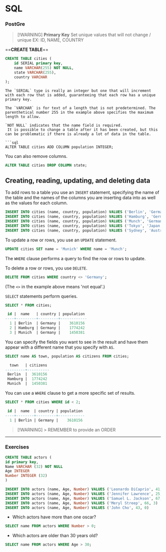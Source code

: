 # SQL

### PostGre


> [!WARNING] **Primary Key**
Set unique values that will not change / unique 
> EX: ID, NAME, COUNTRY

==**CREATE TABLE**== 
```sql
CREATE TABLE cities (
    id SERIAL primary key,
    name VARCHAR(255) NOT NULL,
    state VARCHAR(255),
    country VARCHAR
);
```

```
The `SERIAL` type is really an integer but one that will increment with each row that is added, guaranteeing that each row has a unique primary key.

The `VARCHAR` is for text of a length that is not predetermined. The parenthetical number 255 in the example above specifies the maximum length to allow.

`NOT NULL` indicates that the name field is required.
 It is possible to change a table after it has been created, but this can be problematic if there is already a lot of data in the table.

```sql
ALTER TABLE cities ADD COLUMN population INTEGER;
```

You can also remove columns.

```sql
ALTER TABLE cities DROP COLUMN state;
```
## Creating, reading, updating, and deleting data

To add rows to a table you use an `INSERT` statement, specifying the name of the table and the names of the columns you are inserting data into as well as the values for each column.

```sql
INSERT INTO cities (name, country, population) VALUES ('Berlin', 'Germany', 3610156);
INSERT INTO cities (name, country, population) VALUES ('Hamburg', 'Germany', 1774242);
INSERT INTO cities (name, country, population) VALUES ('Munch', 'Germany', 1450381);
INSERT INTO cities (name, country, population) VALUES ('Tokyo', 'Japan', 13617445);
INSERT INTO cities (name, country, population) VALUES ('Sydney', 'Australia', 4921000);
```

To update a row or rows, you use an `UPDATE` statement.

```sql
UPDATE cities SET name = 'Munich' WHERE name = 'Munch';
```

The `WHERE` clause performs a query to find the row or rows to update.

To delete a row or rows, you use `DELETE`.

```sql
DELETE FROM cities WHERE country <> 'Germany';
```

(The `<>` in the example above means 'not equal'.)

`SELECT` statements perform queries.

```sql
SELECT * FROM cities;

 id |  name   | country | population
----+---------+---------+------------
  1 | Berlin  | Germany |    3610156
  2 | Hamburg | Germany |    1774242
  3 | Munich  | Germany |    1450381
```

You can specify the fields you want to see in the result and have them appear with a different name that you specify with `AS`.

```sql
SELECT name AS town, population AS citizens FROM cities;

  town   | citizens
---------+----------
 Berlin  |  3610156
 Hamburg |  1774242
 Munich  |  1450381
```

You can use a `WHERE` clause to get a more specific set of results.

```sql
SELECT * FROM cities WHERE id < 2;

 id |  name  | country | population
----+--------+---------+------------
  1 | Berlin | Germany |    3610156
```

>[!WARNING] > REMEMBER to provide an ORDER


----
### Exercises

```SQL
CREATE TABLE actors (
id primary key,
Name VARCHAR (32) NOT NULL
Age INTEGER
Number INTEGER (32)
)
```

```sql
INSERT INTO actors (name, Age, Number) VALUES ('Leonardo DiCaprio', 41, 1)
INSERT INTO actors (name, Age, Number) VALUES ('Jennifer Lawrence', 25, 1)
INSERT INTO actors (name, Age, Number) VALUES ('Samuel L. Jackson', 67, 0)
INSERT INTO actors (name, Age, Number) VALUES ('Meryl Streep', 66, 3)
INSERT INTO actors (name, Age, Number) VALUES ('John Cho', 43, 0)

```

-   Which actors have more than one oscar?
```SQL
SELECT name FROM actors WHERE Number > 0; 
```

-   Which actors are older than 30 years old?
```sql
SELECT name FROM actors WHERE Age > 30;
```
